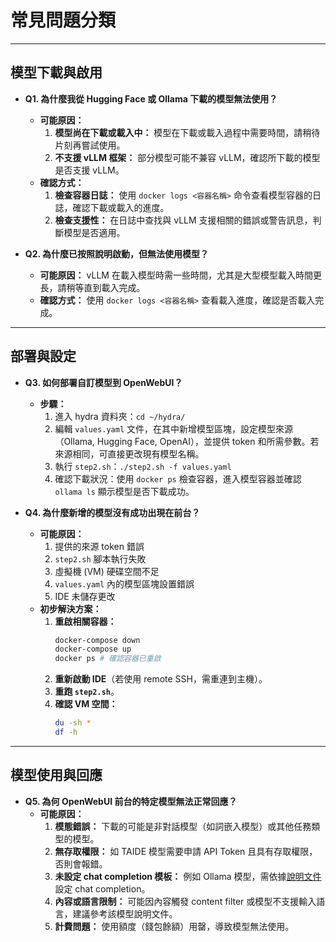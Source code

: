 

# 常見問題分類



---

## 模型下載與啟用

- **Q1. 為什麼我從 Hugging Face 或 Ollama 下載的模型無法使用？**
  - **可能原因：**
    1. **模型尚在下載或載入中：** 模型在下載或載入過程中需要時間，請稍待片刻再嘗試使用。
    2. **不支援 vLLM 框架：** 部分模型可能不兼容 vLLM，確認所下載的模型是否支援 vLLM。
  - **確認方式：**
    1. **檢查容器日誌：** 使用 `docker logs <容器名稱>` 命令查看模型容器的日誌，確認下載或載入的進度。
    2. **檢查支援性：** 在日誌中查找與 vLLM 支援相關的錯誤或警告訊息，判斷模型是否適用。

- **Q2. 為什麼已按照說明啟動，但無法使用模型？**
  - **可能原因：** vLLM 在載入模型時需一些時間，尤其是大型模型載入時間更長，請稍等直到載入完成。
  - **確認方式：** 使用 `docker logs <容器名稱>` 查看載入進度，確認是否載入完成。

---

## 部署與設定

- **Q3. 如何部署自訂模型到 OpenWebUI？**
  - **步驟：**
    1. 進入 hydra 資料夾：`cd ~/hydra/`
    2. 編輯 `values.yaml` 文件，在其中新增模型區塊，設定模型來源（Ollama, Hugging Face, OpenAI），並提供 token 和所需參數。若來源相同，可直接更改現有模型名稱。
    3. 執行 `step2.sh`：`./step2.sh -f values.yaml`
    4. 確認下載狀況：使用 `docker ps` 檢查容器，進入模型容器並確認 `ollama ls` 顯示模型是否下載成功。

- **Q4. 為什麼新增的模型沒有成功出現在前台？**
  - **可能原因：**
    1. 提供的來源 token 錯誤
    2. `step2.sh` 腳本執行失敗
    3. 虛擬機 (VM) 硬碟空間不足
    4. `values.yaml` 內的模型區塊設置錯誤
    5. IDE 未儲存更改
  - **初步解決方案：**
    1. **重啟相關容器：**
       ```bash
       docker-compose down
       docker-compose up
       docker ps # 確認容器已重啟
       ```
    2. **重新啟動 IDE**（若使用 remote SSH，需重連到主機）。
    3. **重跑 `step2.sh`**。
    4. **確認 VM 空間：**
       ```bash
       du -sh *
       df -h
       ```

---

## 模型使用與回應

- **Q5. 為何 OpenWebUI 前台的特定模型無法正常回應？**
  - **可能原因：**
    1. **模態錯誤：** 下載的可能是非對話模型（如詞嵌入模型）或其他任務類型的模型。
    2. **無存取權限：** 如 TAIDE 模型需要申請 API Token 且具有存取權限，否則會報錯。
    3. **未設定 chat completion 模板：** 例如 Ollama 模型，需依據[說明文件](https://github.com/ollama/ollama/blob/main/docs/template.md)設定 chat completion。
    4. **內容或語言限制：** 可能因內容觸發 content filter 或模型不支援輸入語言，建議參考該模型說明文件。
    5. **計費問題：** 使用額度（錢包餘額）用罄，導致模型無法使用。
